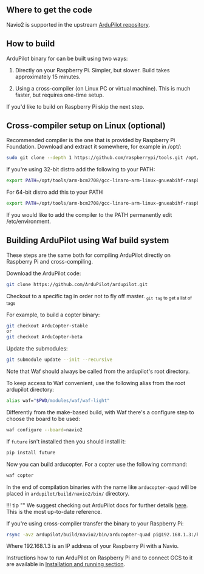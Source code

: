 ## Where to get the code

Navio2 is supported in the upstream [ArduPilot repository](https://github.com/ArduPilot/ardupilot).

## How to build

ArduPilot binary for can be built using two ways:

1) Directly on your Raspberry Pi. Simpler, but slower. Build takes approximately 15 minutes.

2) Using a cross-compiler (on Linux PC or virtual machine). This is much faster, but requires one-time setup.

If you'd like to build on Raspberry Pi skip the next step.

## Cross-compiler setup on Linux (optional)

Recommended compiler is the one that is provided by Raspberry Pi Foundation. Download and extract it somewhere, for example in /opt/:

```bash
sudo git clone --depth 1 https://github.com/raspberrypi/tools.git /opt/tools
```

If you're using 32-bit distro add the following to your PATH:

```bash
export PATH=/opt/tools/arm-bcm2708/gcc-linaro-arm-linux-gnueabihf-raspbian/bin:$PATH
```

For 64-bit distro add this to your PATH

```bash
export PATH=/opt/tools/arm-bcm2708/gcc-linaro-arm-linux-gnueabihf-raspbian-x64/bin:$PATH
```

If you would like to add the compiler to the PATH permanently edit /etc/environment.

## Building ArduPilot using Waf build system

These steps are the same both for compiling ArduPilot directly on Raspberry Pi and cross-compiling.

Download the ArduPilot code:

```bash
git clone https://github.com/ArduPilot/ardupilot.git
```  

Checkout to a specific tag in order not to fly off master.
<sub> `git tag` to get a list of tags </sub>

For example, to build a copter binary:
```bash
git checkout ArduCopter-stable
or
git checkout ArduCopter-beta
```

Update the submodules:
```bash
git submodule update --init --recursive
```

Note that Waf should always be called from the ardupilot's root directory.

To keep access to Waf convenient, use the following alias from the root ardupilot directory:  
```bash
alias waf="$PWD/modules/waf/waf-light"
```  
Differently from the make-based build, with Waf there's a configure step to choose the board to be used:
```bash
waf configure --board=navio2
```

If ```future``` isn't installed then you should install it:
```bash
pip install future
```

Now you can build arducopter. For a copter use the following command:
```bash
waf copter
```  
In the end of compilation binaries with the name like ```arducopter-quad``` will be placed in ```ardupilot/build/navio2/bin/``` directory.

!!! tip ""
    We suggest checking out ArduPilot docs for further details [here](https://github.com/ArduPilot/ardupilot/blob/master/BUILD.md). This is the most up-to-date reference.

If you're using cross-compiler transfer the binary to your Raspberry Pi:

```bash
rsync -avz ardupilot/build/navio2/bin/arducopter-quad pi@192.168.1.3:/home/pi/
```

Where 192.168.1.3 is an IP address of your Raspberry Pi with a Navio.


Instructions how to run ArduPilot on Raspberry Pi and to connect GCS to it are available in  [Installation and running section](installation-and-running.md).
